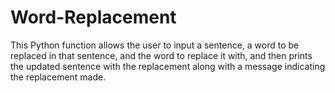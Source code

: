 # Word-Replacement
This Python function allows the user to input a sentence, a word to be replaced in that sentence, and the word to replace it with, and then prints the updated sentence with the replacement along with a message indicating the replacement made.
